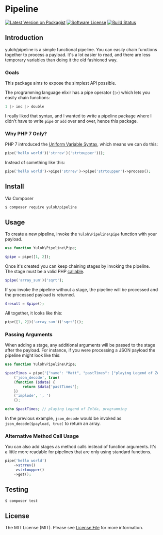 # Pipeline

[![Latest Version on Packagist][ico-version]][link-packagist]
[![Software License][ico-license]](LICENSE.md)
[![Build Status][ico-travis]][link-travis]

## Introduction

yuloh/pipeline is a simple functional pipeline.  You can easily chain functions together to process a payload.  It's a lot easier to read, and there are less temporary variables than doing it the old fashioned way.

### Goals

This package aims to expose the simplest API possible.

The programming language elixir has a pipe operator (`|>`) which lets you easily chain functions:

```elixir
1 |> inc |> double
```

I really liked that syntax, and I wanted to write a pipeline package where I didn't have to write `pipe` or `add` over and over, hence this package.

### Why PHP 7 Only?

PHP 7 introduced the [Uniform Variable Syntax](https://wiki.php.net/rfc/uniform_variable_syntax), which means we can do this:

```php
pipe('hello world')('strrev')('strtoupper')();
```

Instead of something like this:

```php
pipe('hello world')->pipe('strrev')->pipe('strtoupper')->process();
```

## Install

Via Composer

``` bash
$ composer require yuloh/pipeline
```

## Usage

To create a new pipeline, invoke the `Yuloh\Pipeline\pipe` function with your payload.

```php
use function Yuloh\Pipeline\Pipe;

$pipe = pipe([1, 2]);
```

Once it's created you can keep chaining stages by invoking the pipeline.  The stage must be a valid PHP [callable](http://php.net/manual/en/language.types.callable.php).

```php
$pipe('array_sum')('sqrt');
```

If you invoke the pipeline without a stage, the pipeline will be processed and the processed payload is returned.

```php
$result = $pipe();
```

All together, it looks like this:

```php
pipe([1, 2])('array_sum')('sqrt')();
```

### Passing Arguments

When adding a stage, any additional arguments will be passed to the stage after the payload.  For instance, if you were processing a JSON payload the pipeline might look like this:

``` php
use function Yuloh\Pipeline\Pipe;

$pastTimes = pipe('{"name": "Matt", "pastTimes": ["playing Legend of Zelda", "programming"]}')
    ('json_decode', true)
    (function ($data) {
        return $data['pastTimes'];
    })
    ('implode', ', ')
    ();

echo $pastTimes; // playing Legend of Zelda, programming
```

In the previous example, `json_decode` would be invoked as `json_decode($payload, true)` to return an array.

### Alternative Method Call Usage

You can also add stages as method calls instead of function arguments.  It's a little more readable for pipelines that are only using standard functions.

```php
pipe('hello world')
    ->strrev()
    ->strtoupper()
    ->get();
```

## Testing

``` bash
$ composer test
```

## License

The MIT License (MIT). Please see [License File](LICENSE.md) for more information.

[ico-version]: https://img.shields.io/packagist/v/yuloh/pipeline.svg?style=flat-square
[ico-license]: https://img.shields.io/badge/license-MIT-brightgreen.svg?style=flat-square
[ico-travis]: https://img.shields.io/travis/yuloh/pipeline/master.svg?style=flat-square

[link-packagist]: https://packagist.org/packages/yuloh/pipeline
[link-travis]: https://travis-ci.org/yuloh/pipeline
